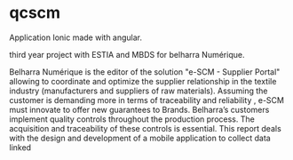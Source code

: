 # qcscm
Application Ionic made with angular.

third year project with ESTIA and MBDS for belharra Numérique.

Belharra Numérique is the editor of the solution "e-SCM - Supplier Portal" allowing to coordinate and optimize the supplier relationship in the textile industry (manufacturers and suppliers of raw materials).
Assuming the customer is demanding more in terms of traceability and reliability , e-SCM must innovate to offer new guarantees to Brands.
Belharra’s customers implement quality controls throughout the production process. The acquisition and traceability of these controls is essential.
This report deals with the design and development of a mobile application to collect data linked




